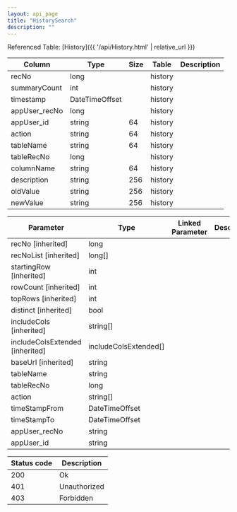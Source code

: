 ```yaml
---
layout: api_page
title: "HistorySearch"
description: ""
---
```




Referenced Table: [History]({{ '/api/History.html' | relative_url }})

| Column | Type | Size | Table | Description |
| ------ | ---- | ---- | ----- | ----------- |
| recNo | long |  | history | 
| summaryCount | int |  | history | 
| timestamp | DateTimeOffset |  | history | 
| appUser_recNo | long |  | history | 
| appUser_id | string | 64 | history | 
| action | string | 64 | history | 
| tableName | string | 64 | history | 
| tableRecNo | long |  | history | 
| columnName | string | 64 | history | 
| description | string | 256 | history | 
| oldValue | string | 256 | history | 
| newValue | string | 256 | history | 

| Parameter | Type | Linked Parameter | Description |
| --------- | ---- | ---------------- | ----------- |
| recNo [inherited] | long |  | 
| recNoList [inherited] | long[] |  | 
| startingRow [inherited] | int |  | 
| rowCount [inherited] | int |  | 
| topRows [inherited] | int |  | 
| distinct [inherited] | bool |  | 
| includeCols [inherited] | string[] |  | 
| includeColsExtended [inherited] | includeColsExtended[] |  | 
| baseUrl [inherited] | string |  | 
| tableName | string |  | 
| tableRecNo | long |  | 
| action | string[] |  | 
| timeStampFrom | DateTimeOffset |  | 
| timeStampTo | DateTimeOffset |  | 
| appUser_recNo | string |  | 
| appUser_id | string |  | 

| Status code | Description |
| ----------- | ----------- |
| 200 | Ok |
| 401 | Unauthorized |
| 403 | Forbidden |


